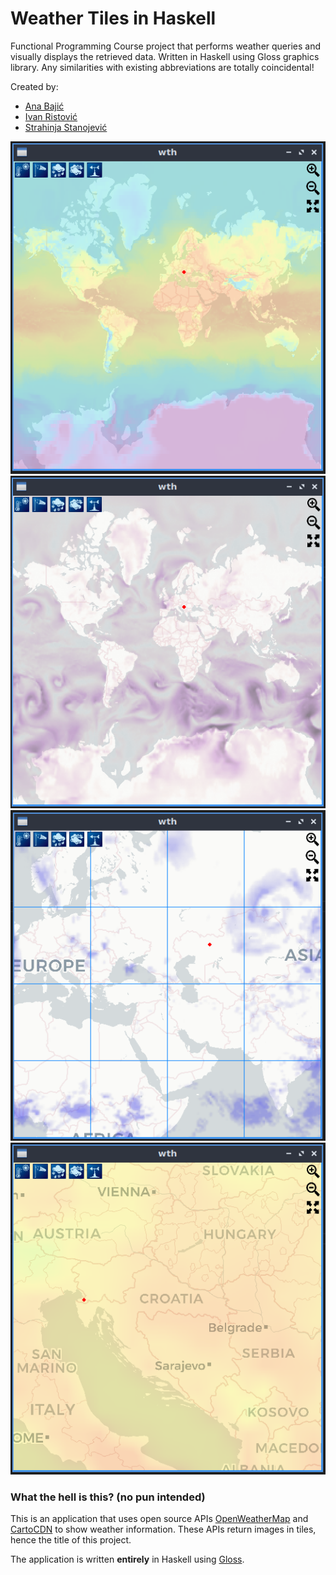 # Weather Tiles in Haskell

Functional Programming Course project that performs weather queries and visually displays the retrieved data. Written in Haskell using Gloss graphics library. Any similarities with existing abbreviations are totally coincidental!

Created by:
- [Ana Bajić](https://github.com/Pljosan/)
- [Ivan Ristović](https://github.com/ivan-ristovic/)
- [Strahinja Stanojević](https://github.com/filozof50/)

![showoff1](images/showoff1.PNG)
![showoff2](images/showoff2.PNG)
![showoff3](images/showoff3.PNG)
![showoff4](images/showoff4.PNG)

### What the hell is this? (no pun intended)

This is an application that uses open source APIs [OpenWeatherMap](https://openweathermap.org/api/weathermaps) and [CartoCDN](https://github.com/CartoDB/basemap-styles) to show weather information. These APIs return images in tiles, hence the title of this project.

The application is written **entirely** in Haskell using [Gloss](http://hackage.haskell.org/package/gloss).

